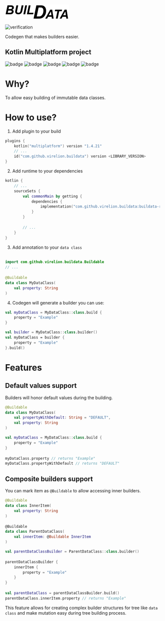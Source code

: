 ![logo](logo.png)

![verification](https://github.com/Virelion/buildata/workflows/verification/badge.svg)

Codegen that makes builders easier.

## Kotlin Multiplatform project
![badge](https://img.shields.io/badge/platform-JVM-orange)
![badge](https://img.shields.io/badge/platform-JS-red)
![badge](https://img.shields.io/badge/platform-Android-brightgreen)
![badge](https://img.shields.io/badge/platform-Linux--64-blue)
![badge](https://img.shields.io/badge/platform-mingw--64-blueviolet)

# Why?

To allow easy building of immutable data classes.

# How to use?

1. Add plugin to your build
```kotlin
plugins {
    kotlin("multiplatform") version "1.4.21"
    // ...
    id("com.github.virelion.buildata") version <LIBRARY_VERSION>
}
```

2. Add runtime to your dependencies
```kotlin
kotlin {
    // ...
    sourceSets {
        val commonMain by getting {
            dependencies {
                implementation("com.github.virelion.buildata:buildata-runtime:<LIBRARY_VERSION>")
            }
        }

        // ...
    }
}
```

3. Add annotation to your `data class`
```kotlin

import com.github.virelion.buildata.Buildable
// ...

@Buildable
data class MyDataClass(
    val property: String
)
```

4. Codegen will generate a builder you can use:
```kotlin
val myDataClass = MyDataClass::class.build {
    property = "Example"
}
```
```kotlin
val builder = MyDataClass::class.builder()
val myDataClass = builder {
    property = "Example"
}.build()
```

# Features
## Default values support
Builders will honor default values during the building.
```kotlin
@Buildable 
data class MyDataClass(
    val propertyWithDefault: String = "DEFAULT",
    val property: String
)
```

```kotlin
val myDataClass = MyDataClass::class.build {
    property = "Example"
}

myDataClass.property // returns "Example"
myDataClass.propertyWithDefault // returns "DEFAULT"
```

## Composite builders support
You can mark item as `@Buildable` to allow accessing inner builders.

```kotlin
@Buildable
data class InnerItem(
    val property: String    
) 

@Buildable 
data class ParentDataClass(
    val innerItem: @Buildable InnerItem
)
```

```kotlin
val parentDataClassBuilder = ParentDataClass::class.builder()

parentDataClassBuilder {
    innerItem {
        property = "Example"
    }
}

val parentDataClass = parentDataClassBuilder.build()
parentDataClass.innerItem.property // returns "Example"
```

This feature allows for creating complex builder structures for tree like `data class` 
and make mutation easy during tree building process.
